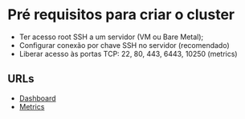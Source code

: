 # Pré requisitos para criar o cluster

- Ter acesso root SSH a um servidor (VM ou Bare Metal);
- Configurar conexão por chave SSH no servidor (recomendado) 
- Liberar acesso às portas TCP: 22, 80, 443, 6443, 10250 (metrics)


## URLs

- [Dashboard](https://dash.workshop.zcloud.ws/)
- [Metrics](https://metrics.workshop.zcloud.ws/)

